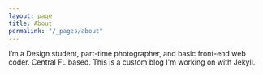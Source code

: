 ```yaml
---
layout: page
title: About
permalink: "/_pages/about"
---
```

I’m a Design student, part-time photographer, and basic front-end web coder. Central FL based. This is a custom blog I'm working on with Jekyll.
